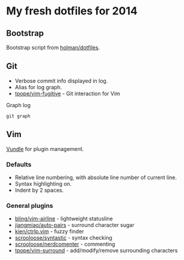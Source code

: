# My fresh dotfiles for 2014

## Bootstrap
Bootstrap script from [holman/dotfiles](https://github.com/holman/dotfiles).

## Git
* Verbose commit info displayed in log.
* Alias for log graph.
* [tpope/vim-fugitive](https://github.com/tpope/vim-fugitive) - Git interaction for Vim

Graph log
```shell
git graph
```  

## Vim
[Vundle](https://github.com/gmarik/Vundle) for plugin management.

### Defaults
* Relative line numbering, with absolute line number of current line.  
* Syntax highlighting on.  
* Indent by 2 spaces.

### General plugins
* [bling/vim-airline](https://github.com/bling/vim-airline) - lightweight statusline
* [jiangmiao/auto-pairs](https://github.com/jiangmiao/auto-pairs) - surround character sugar
* [kien/ctrlp.vim](https://github.com/kien/ctrlp.vim) - fuzzy finder
* [scrooloose/syntastic](https://github.com/scrooloose/syntastic) - syntax checking
* [scrooloose/nerdcomenter](https://github.com/scrooloose/nerdcommenter) - commenting
* [tpope/vim-surround](https://github.com/tpope/vim-surround) - add/modify/remove surrounding characters
